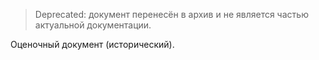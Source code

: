 > Deprecated: документ перенесён в архив и не является частью актуальной документации.

Оценочный документ (исторический).

